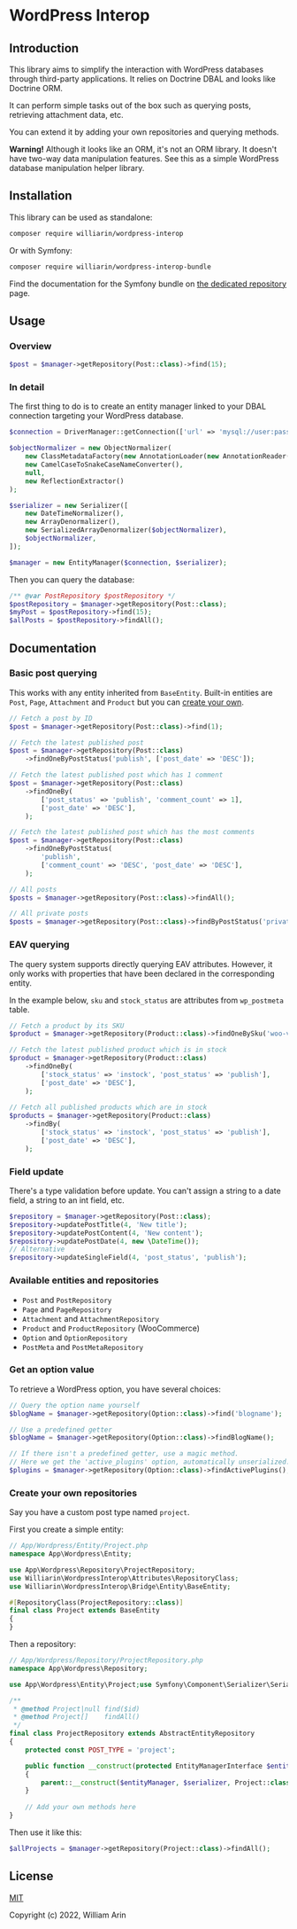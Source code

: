 # WordPress Interop

## Introduction

This library aims to simplify the interaction with WordPress databases through third-party applications.
It relies on Doctrine DBAL and looks like Doctrine ORM.

It can perform simple tasks out of the box such as querying posts, retrieving attachment data, etc.

You can extend it by adding your own repositories and querying methods.

**Warning!** Although it looks like an ORM, it's not an ORM library. It doesn't have two-way data manipulation features.
See this as a simple WordPress database manipulation helper library.

## Installation

This library can be used as standalone:
```bash
composer require williarin/wordpress-interop
```

Or with Symfony:
```bash
composer require williarin/wordpress-interop-bundle
```

Find the documentation for the Symfony bundle on [the dedicated repository](https://github.com/williarin/wordpress-interop-bundle) page.

## Usage

### Overview

```php
$post = $manager->getRepository(Post::class)->find(15);
```

### In detail

The first thing to do is to create an entity manager linked to your DBAL connection targeting your WordPress database.

```php
$connection = DriverManager::getConnection(['url' => 'mysql://user:pass@localhost:3306/wp_mywebsite?serverVersion=8.0']);

$objectNormalizer = new ObjectNormalizer(
    new ClassMetadataFactory(new AnnotationLoader(new AnnotationReader())),
    new CamelCaseToSnakeCaseNameConverter(),
    null,
    new ReflectionExtractor()
);

$serializer = new Serializer([
    new DateTimeNormalizer(),
    new ArrayDenormalizer(),
    new SerializedArrayDenormalizer($objectNormalizer),
    $objectNormalizer,
]);

$manager = new EntityManager($connection, $serializer);
```

Then you can query the database:
```php
/** @var PostRepository $postRepository */
$postRepository = $manager->getRepository(Post::class);
$myPost = $postRepository->find(15);
$allPosts = $postRepository->findAll();
```

## Documentation

### Basic post querying

This works with any entity inherited from `BaseEntity`.
Built-in entities are `Post`, `Page`, `Attachment` and `Product` but you can [create your own](#create-your-own-repositories).

```php
// Fetch a post by ID
$post = $manager->getRepository(Post::class)->find(1);

// Fetch the latest published post
$post = $manager->getRepository(Post::class)
    ->findOneByPostStatus('publish', ['post_date' => 'DESC']);

// Fetch the latest published post which has 1 comment
$post = $manager->getRepository(Post::class)
    ->findOneBy(
        ['post_status' => 'publish', 'comment_count' => 1],
        ['post_date' => 'DESC'],
    );

// Fetch the latest published post which has the most comments
$post = $manager->getRepository(Post::class)
    ->findOneByPostStatus(
        'publish',
        ['comment_count' => 'DESC', 'post_date' => 'DESC'],
    );

// All posts
$posts = $manager->getRepository(Post::class)->findAll();

// All private posts
$posts = $manager->getRepository(Post::class)->findByPostStatus('private');
```

### EAV querying

The query system supports directly querying EAV attributes.
However, it only works with properties that have been declared in the corresponding entity.

In the example below, `sku` and `stock_status` are attributes from `wp_postmeta` table.

```php
// Fetch a product by its SKU
$product = $manager->getRepository(Product::class)->findOneBySku('woo-vneck-tee');

// Fetch the latest published product which is in stock
$product = $manager->getRepository(Product::class)
    ->findOneBy(
        ['stock_status' => 'instock', 'post_status' => 'publish'],
        ['post_date' => 'DESC'],
    );
    
// Fetch all published products which are in stock
$products = $manager->getRepository(Product::class)
    ->findBy(
        ['stock_status' => 'instock', 'post_status' => 'publish'],
        ['post_date' => 'DESC'],
    );
```

### Field update
There's a type validation before update.
You can't assign a string to a date field, a string to an int field, etc.

```php
$repository = $manager->getRepository(Post::class);
$repository->updatePostTitle(4, 'New title');
$repository->updatePostContent(4, 'New content');
$repository->updatePostDate(4, new \DateTime());
// Alternative
$repository->updateSingleField(4, 'post_status', 'publish');
```

### Available entities and repositories

* `Post` and `PostRepository`
* `Page` and `PageRepository`
* `Attachment` and `AttachmentRepository`
* `Product` and `ProductRepository` (WooCommerce)
* `Option` and `OptionRepository`
* `PostMeta` and `PostMetaRepository`

### Get an option value

To retrieve a WordPress option, you have several choices:
```php
// Query the option name yourself
$blogName = $manager->getRepository(Option::class)->find('blogname');

// Use a predefined getter
$blogName = $manager->getRepository(Option::class)->findBlogName();

// If there isn't a predefined getter, use a magic method.
// Here we get the 'active_plugins' option, automatically unserialized.
$plugins = $manager->getRepository(Option::class)->findActivePlugins();
```

### Create your own repositories

Say you have a custom post type named `project`.

First you create a simple entity:

```php
// App/Wordpress/Entity/Project.php
namespace App\Wordpress\Entity;

use App\Wordpress\Repository\ProjectRepository;
use Williarin\WordpressInterop\Attributes\RepositoryClass;
use Williarin\WordpressInterop\Bridge\Entity\BaseEntity;

#[RepositoryClass(ProjectRepository::class)]
final class Project extends BaseEntity
{
}
```
Then a repository:

```php
// App/Wordpress/Repository/ProjectRepository.php
namespace App\Wordpress\Repository;

use App\Wordpress\Entity\Project;use Symfony\Component\Serializer\SerializerInterface;use Williarin\WordpressInterop\Bridge\Repository\AbstractEntityRepository;use Williarin\WordpressInterop\EntityManagerInterface;

/**
 * @method Project|null find($id)
 * @method Project[]    findAll()
 */
final class ProjectRepository extends AbstractEntityRepository
{
    protected const POST_TYPE = 'project';

    public function __construct(protected EntityManagerInterface $entityManager, SerializerInterface $serializer)
    {
        parent::__construct($entityManager, $serializer, Project::class);
    }
    
    // Add your own methods here
}
```
Then use it like this:
```php
$allProjects = $manager->getRepository(Project::class)->findAll();
```

## License

[MIT](LICENSE)

Copyright (c) 2022, William Arin
